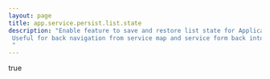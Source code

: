 ```yaml
---
layout: page
title: app.service.persist.list.state
description: "Enable feature to save and restore list state for Application services list view. Useful for back navigation from service map and service form back into list view. "
---
```

true
